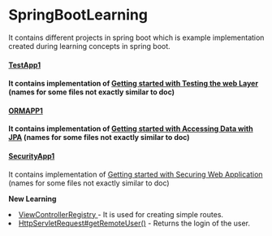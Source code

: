 # SpringBootLearning

It contains different projects in spring boot which is example implementation created during learning concepts in spring boot.

[<h4>TestApp1<h4>](TestApp1) 
 
<p>It contains implementation of <a href="https://spring.io/guides/gs/testing-web/">Getting started with Testing the web Layer</a> (names for some files not exactly similar to doc) </p>

[<h4>ORMAPP1</h4>](ORMAPP1)

<p>It contains implementation of <a href="https://spring.io/guides/gs/accessing-data-jpa/">Getting started with Accessing Data with JPA</a> (names for some files not exactly similar to doc) </p>

[<h4>SecurityApp1</h4>](SecurityApp1)

<p>It contains implementation of <a href="https://spring.io/guides/gs/securing-web/">Getting started with Securing
 Web Application</a
> (names for some files not exactly similar to doc) 
<p><b>New Learning</b></p> 
<l>
<li><a href="http://zetcode.com/springboot/viewcontrollerregistry/">ViewControllerRegistry  </a> - It is used for
 creating simple routes.
</li>
<li><a href="https://stackoverflow.com/questions/8680843/httpservletrequest-getremoteuser-vs-httpservletrequest
-getuserprincipal-getn">HttpServletRequest#getRemoteUser()</a> - Returns the login of the user.</li>
</l>
